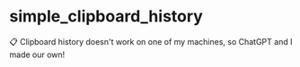 # simple_clipboard_history
📋 Clipboard history doesn't work on one of my machines, so ChatGPT and I made our own!
